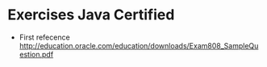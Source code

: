 # Exercises Java Certified

- First refecence
http://education.oracle.com/education/downloads/Exam808_SampleQuestion.pdf